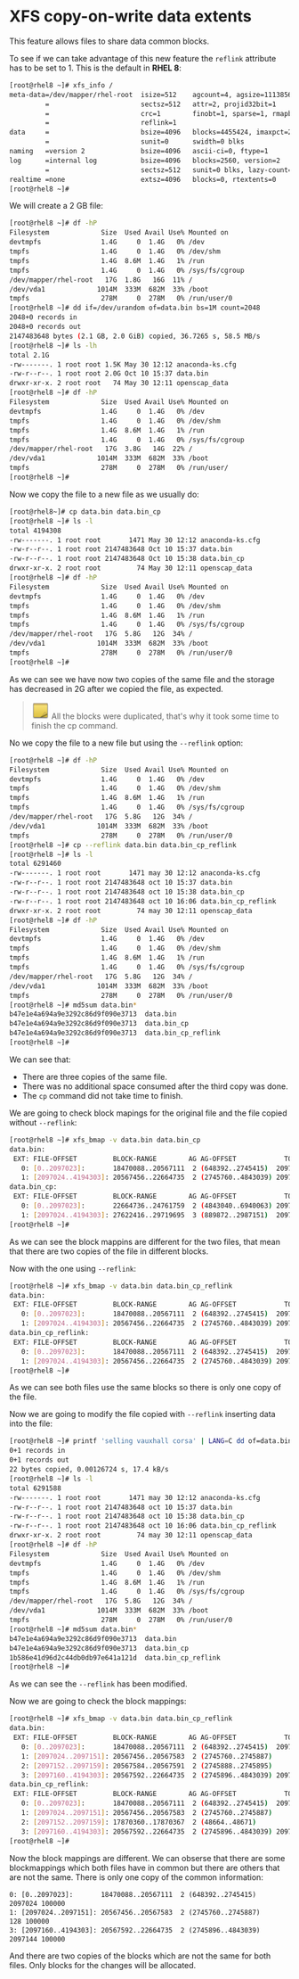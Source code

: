 # XFS copy-on-write data extents

This feature allows files to share data common blocks.

To see if we can take advantage of this new feature the ``reflink`` attribute has to be set to 1. This is the default in **RHEL 8**: 

```bash
[root@rhel8 ~]# xfs_info /
meta-data=/dev/mapper/rhel-root  isize=512    agcount=4, agsize=1113856 blks
         =                       sectsz=512   attr=2, projid32bit=1
         =                       crc=1        finobt=1, sparse=1, rmapbt=0
         =                       reflink=1
data     =                       bsize=4096   blocks=4455424, imaxpct=25
         =                       sunit=0      swidth=0 blks
naming   =version 2              bsize=4096   ascii-ci=0, ftype=1
log      =internal log           bsize=4096   blocks=2560, version=2
         =                       sectsz=512   sunit=0 blks, lazy-count=1
realtime =none                   extsz=4096   blocks=0, rtextents=0
[root@rhel8 ~]# 
```

We will create a 2 GB file:

```bash
[root@rhel8 ~]# df -hP
Filesystem             Size  Used Avail Use% Mounted on
devtmpfs               1.4G     0  1.4G   0% /dev
tmpfs                  1.4G     0  1.4G   0% /dev/shm
tmpfs                  1.4G  8.6M  1.4G   1% /run
tmpfs                  1.4G     0  1.4G   0% /sys/fs/cgroup
/dev/mapper/rhel-root   17G  1.8G   16G  11% /
/dev/vda1             1014M  333M  682M  33% /boot
tmpfs                  278M     0  278M   0% /run/user/0
[root@rhel8 ~]# dd if=/dev/urandom of=data.bin bs=1M count=2048
2048+0 records in
2048+0 records out
2147483648 bytes (2.1 GB, 2.0 GiB) copied, 36.7265 s, 58.5 MB/s
[root@rhel8 ~]# ls -lh
total 2.1G
-rw-------. 1 root root 1.5K May 30 12:12 anaconda-ks.cfg
-rw-r--r--. 1 root root 2.0G Oct 10 15:37 data.bin
drwxr-xr-x. 2 root root   74 May 30 12:11 openscap_data
[root@rhel8 ~]# df -hP
Filesystem             Size  Used Avail Use% Mounted on
devtmpfs               1.4G     0  1.4G   0% /dev
tmpfs                  1.4G     0  1.4G   0% /dev/shm
tmpfs                  1.4G  8.6M  1.4G   1% /run
tmpfs                  1.4G     0  1.4G   0% /sys/fs/cgroup
/dev/mapper/rhel-root   17G  3.8G   14G  22% /
/dev/vda1             1014M  333M  682M  33% /boot
tmpfs                  278M     0  278M   0% /run/user/
[root@rhel8 ~]# 
```

Now we copy the file to a new file as we usually do:

```bash
[root@rhel8~]# cp data.bin data.bin_cp 
[root@rhel8 ~]# ls -l
total 4194308
-rw-------. 1 root root       1471 May 30 12:12 anaconda-ks.cfg
-rw-r--r--. 1 root root 2147483648 Oct 10 15:37 data.bin
-rw-r--r--. 1 root root 2147483648 Oct 10 15:38 data.bin_cp
drwxr-xr-x. 2 root root         74 May 30 12:11 openscap_data
[root@rhel8 ~]# df -hP
Filesystem             Size  Used Avail Use% Mounted on
devtmpfs               1.4G     0  1.4G   0% /dev
tmpfs                  1.4G     0  1.4G   0% /dev/shm
tmpfs                  1.4G  8.6M  1.4G   1% /run
tmpfs                  1.4G     0  1.4G   0% /sys/fs/cgroup
/dev/mapper/rhel-root   17G  5.8G   12G  34% /
/dev/vda1             1014M  333M  682M  33% /boot
tmpfs                  278M     0  278M   0% /run/user/0
[root@rhel8 ~]#
```

As we can see we have now two copies of the same file and the storage has decreased in 2G after we copied the file, as expected.

> ![NOTE](../imgs/note-icon.png) All the blocks were duplicated, that's why it took some time to finish the cp command.

No we copy the file to a new file but using the ``--reflink`` option:

```bash
[root@rhel8 ~]# df -hP
Filesystem             Size  Used Avail Use% Mounted on
devtmpfs               1.4G     0  1.4G   0% /dev
tmpfs                  1.4G     0  1.4G   0% /dev/shm
tmpfs                  1.4G  8.6M  1.4G   1% /run
tmpfs                  1.4G     0  1.4G   0% /sys/fs/cgroup
/dev/mapper/rhel-root   17G  5.8G   12G  34% /
/dev/vda1             1014M  333M  682M  33% /boot
tmpfs                  278M     0  278M   0% /run/user/0
[root@rhel8 ~]# cp --reflink data.bin data.bin_cp_reflink
[root@rhel8 ~]# ls -l
total 6291460
-rw-------. 1 root root       1471 may 30 12:12 anaconda-ks.cfg
-rw-r--r--. 1 root root 2147483648 oct 10 15:37 data.bin
-rw-r--r--. 1 root root 2147483648 oct 10 15:38 data.bin_cp
-rw-r--r--. 1 root root 2147483648 oct 10 16:06 data.bin_cp_reflink
drwxr-xr-x. 2 root root         74 may 30 12:11 openscap_data
[root@rhel8 ~]# df -hP
Filesystem             Size  Used Avail Use% Mounted on
devtmpfs               1.4G     0  1.4G   0% /dev
tmpfs                  1.4G     0  1.4G   0% /dev/shm
tmpfs                  1.4G  8.6M  1.4G   1% /run
tmpfs                  1.4G     0  1.4G   0% /sys/fs/cgroup
/dev/mapper/rhel-root   17G  5.8G   12G  34% /
/dev/vda1             1014M  333M  682M  33% /boot
tmpfs                  278M     0  278M   0% /run/user/0
[root@rhel8 ~]# md5sum data.bin*
b47e1e4a694a9e3292c86d9f090e3713  data.bin
b47e1e4a694a9e3292c86d9f090e3713  data.bin_cp
b47e1e4a694a9e3292c86d9f090e3713  data.bin_cp_reflink
[root@rhel8 ~]# 
```

We can see that:

* There are three copies of the same file.
* There was no additional space consumed after the third copy was done.
* The ``cp`` command did not take time to finish.

We are going to check block mapings for the original file and the file copied without ``--reflink``:

```bash
[root@rhel8 ~]# xfs_bmap -v data.bin data.bin_cp
data.bin:
 EXT: FILE-OFFSET         BLOCK-RANGE        AG AG-OFFSET            TOTAL
   0: [0..2097023]:       18470088..20567111  2 (648392..2745415)  2097024 100000
   1: [2097024..4194303]: 20567456..22664735  2 (2745760..4843039) 2097280 100000
data.bin_cp:
 EXT: FILE-OFFSET         BLOCK-RANGE        AG AG-OFFSET            TOTAL
   0: [0..2097023]:       22664736..24761759  2 (4843040..6940063) 2097024
   1: [2097024..4194303]: 27622416..29719695  3 (889872..2987151)  2097280
[root@rhel8 ~]# 
```

As we can see the block mappins are different for the two files, that mean that there are two copies of the file in different blocks.

Now with the one using ``--reflink``:

```bash
[root@rhel8 ~]# xfs_bmap -v data.bin data.bin_cp_reflink 
data.bin:
 EXT: FILE-OFFSET         BLOCK-RANGE        AG AG-OFFSET            TOTAL
   0: [0..2097023]:       18470088..20567111  2 (648392..2745415)  2097024 100000
   1: [2097024..4194303]: 20567456..22664735  2 (2745760..4843039) 2097280 100000
data.bin_cp_reflink:
 EXT: FILE-OFFSET         BLOCK-RANGE        AG AG-OFFSET            TOTAL
   0: [0..2097023]:       18470088..20567111  2 (648392..2745415)  2097024 100000
   1: [2097024..4194303]: 20567456..22664735  2 (2745760..4843039) 2097280 100000
[root@rhel8 ~]#
```

As we can see both files use the same blocks so there is only one copy of the file.

Now we are going to modify the file copied with ``--reflink`` inserting data into the file:

```bash
[root@rhel8 ~]# printf 'selling vauxhall corsa' | LANG=C dd of=data.bin_cp_reflink bs=1M seek=1024 count=22 conv=notrunc
0+1 records in
0+1 records out
22 bytes copied, 0.00126724 s, 17.4 kB/s
[root@rhel8 ~]# ls -l
total 6291588
-rw-------. 1 root root       1471 may 30 12:12 anaconda-ks.cfg
-rw-r--r--. 1 root root 2147483648 oct 10 15:37 data.bin
-rw-r--r--. 1 root root 2147483648 oct 10 15:38 data.bin_cp
-rw-r--r--. 1 root root 2147483648 oct 10 16:06 data.bin_cp_reflink
drwxr-xr-x. 2 root root         74 may 30 12:11 openscap_data
[root@rhel8 ~]# df -hP
Filesystem             Size  Used Avail Use% Mounted on
devtmpfs               1.4G     0  1.4G   0% /dev
tmpfs                  1.4G     0  1.4G   0% /dev/shm
tmpfs                  1.4G  8.6M  1.4G   1% /run
tmpfs                  1.4G     0  1.4G   0% /sys/fs/cgroup
/dev/mapper/rhel-root   17G  5.8G   12G  34% /
/dev/vda1             1014M  333M  682M  33% /boot
tmpfs                  278M     0  278M   0% /run/user/0
[root@rhel8 ~]# md5sum data.bin*
b47e1e4a694a9e3292c86d9f090e3713  data.bin
b47e1e4a694a9e3292c86d9f090e3713  data.bin_cp
1b586e41d96d2c44db0db97e641a121d  data.bin_cp_reflink
[root@rhel8 ~]# 
```

As we can see the ``--reflink`` has been modified.

Now we are going to check the block mappings:

```bash
[root@rhel8 ~]# xfs_bmap -v data.bin data.bin_cp_reflink 
data.bin:
 EXT: FILE-OFFSET         BLOCK-RANGE        AG AG-OFFSET            TOTAL
   0: [0..2097023]:       18470088..20567111  2 (648392..2745415)  2097024 100000
   1: [2097024..2097151]: 20567456..20567583  2 (2745760..2745887)     128 100000
   2: [2097152..2097159]: 20567584..20567591  2 (2745888..2745895)       8
   3: [2097160..4194303]: 20567592..22664735  2 (2745896..4843039) 2097144 100000
data.bin_cp_reflink:
 EXT: FILE-OFFSET         BLOCK-RANGE        AG AG-OFFSET            TOTAL
   0: [0..2097023]:       18470088..20567111  2 (648392..2745415)  2097024 100000
   1: [2097024..2097151]: 20567456..20567583  2 (2745760..2745887)     128 100000
   2: [2097152..2097159]: 17870360..17870367  2 (48664..48671)           8
   3: [2097160..4194303]: 20567592..22664735  2 (2745896..4843039) 2097144 100000
[root@rhel8 ~]# 
```

Now the block mappings are different. We can obserse that there are some blockmappings which both files have in common but there are others that are not the same. There is only one copy of the common information:

```
0: [0..2097023]:       18470088..20567111  2 (648392..2745415)  2097024 100000
1: [2097024..2097151]: 20567456..20567583  2 (2745760..2745887)     128 100000
3: [2097160..4194303]: 20567592..22664735  2 (2745896..4843039) 2097144 100000
```

And there are two copies of the blocks which are not the same for both files. Only blocks for the changes will be allocated.